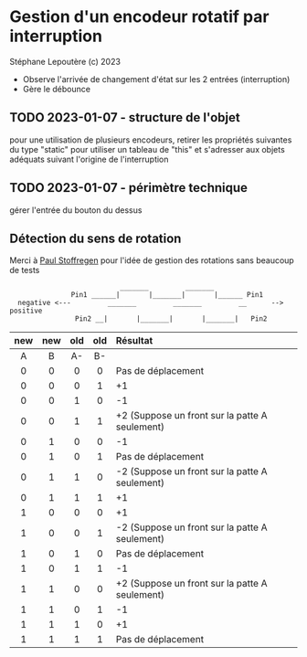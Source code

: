# Gestion d'un encodeur rotatif par interruption

Stéphane Lepoutère (c) 2023

- Observe l'arrivée de changement d'état sur les 2 entrées (interruption)
- Gère le débounce

## TODO 2023-01-07 - structure de l'objet

pour une utilisation de plusieurs encodeurs, retirer les propriétés suivantes du type "static" pour utiliser un tableau de "this" et s'adresser aux objets adéquats suivant l'origine de l'interruption

## TODO 2023-01-07 - périmètre technique

gérer l'entrée du bouton du dessus

## Détection du sens de rotation

Merci à [Paul Stoffregen](https://github.com/PaulStoffregen/Encoder) pour l'idée de gestion des rotations sans beaucoup de tests

                               _______         _______       
                   Pin1 ______|       |_______|       |______ Pin1
      negative <---         _______         _______         __      --> positive
                    Pin2 __|       |_______|       |_______|   Pin2

|new|new|old|old|Résultat|
|:---:|:---:|:---:|:---:|:-------|
|A|B|A-|B-| |
|0|0|0|0|Pas de déplacement|
|0|0|0|1|+1|
|0|0|1|0|-1|
|0|0|1|1|+2  (Suppose un front sur la patte A seulement)|
|0|1|0|0|-1|
|0|1|0|1|Pas de déplacement|
|0|1|1|0|-2  (Suppose un front sur la patte A seulement)|
|0|1|1|1|+1|
|1|0|0|0|+1|
|1|0|0|1|-2  (Suppose un front sur la patte A seulement)|
|1|0|1|0|Pas de déplacement|
|1|0|1|1|-1|
|1|1|0|0|+2  (Suppose un front sur la patte A seulement)|
|1|1|0|1|-1|
|1|1|1|0|+1|
|1|1|1|1|Pas de déplacement|
